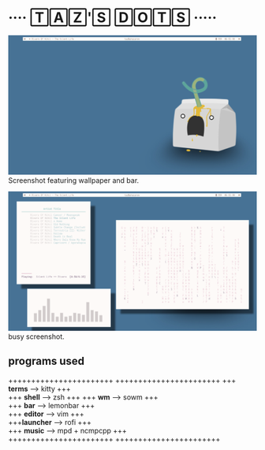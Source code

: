 # ···· 🅃🄰🅉'🅂 🄳🄾🅃🅂 ·····

![blank_screenshot](images/blank_screenshot.png)
Screenshot featuring wallpaper and bar.

![busy_screenshot](images/busy_screenshot.png)
busy screenshot.

## programs used

+++++++++++++++++++++++
+++++++++++++++++++++++
+++ **terms** --> kitty +++  
+++ **shell** --> zsh +++ 
+++ **wm** --> sowm +++  
+++ **bar** --> lemonbar +++  
+++ **editor** --> vim +++  
+++**launcher** --> rofi +++  
+++ **music** --> mpd + ncmpcpp +++  
+++++++++++++++++++++++
+++++++++++++++++++++++
